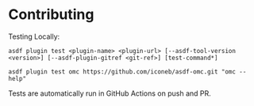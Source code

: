 # Contributing

Testing Locally:

```shell
asdf plugin test <plugin-name> <plugin-url> [--asdf-tool-version <version>] [--asdf-plugin-gitref <git-ref>] [test-command*]

asdf plugin test omc https://github.com/iconeb/asdf-omc.git "omc --help"
```

Tests are automatically run in GitHub Actions on push and PR.
